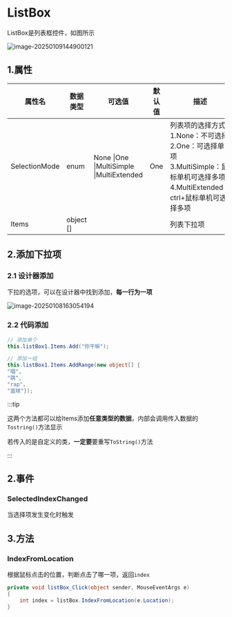 # ListBox

ListBox是列表框控件，如图所示

![image-20250109144900121](https://gitee.com/xarzhi/picture/raw/master/img/image-20250109144900121.png)









## 1.属性

| 属性名        | 数据类型  | 可选值                                   | 默认值 | 描述                                                         |
| ------------- | --------- | ---------------------------------------- | ------ | ------------------------------------------------------------ |
| SelectionMode | enum      | None \|One \|MultiSimple \|MultiExtended | One    | 列表项的选择方式<br>1.None：不可选择<br>2.One：可选择单项<br>3.MultiSimple：鼠标单机可选择多项<br>4.MultiExtended：ctrl+鼠标单机可选择多项 |
| Items         | object [] |                                          |        | 列表下拉项                                                   |





## 2.添加下拉项

### 2.1 设计器添加

下拉的选项，可以在设计器中找到添加，**每一行为一项**

![image-20250108163054194](https://gitee.com/xarzhi/picture/raw/master/img/image-20250108163054194.png)

### 2.2 代码添加

```c#
// 添加单个
this.listBox1.Items.Add("你干嘛");

// 添加一组
this.listBox1.Items.AddRange(new object[] {
"唱",
"跳",
"rap",
"篮球"});
```

:::tip

这两个方法都可以给Items添加**任意类型的数据**，内部会调用传入数据的`Tostring()`方法显示

若传入的是自定义的类，**一定要**要重写`ToString()`方法

:::







## 2.事件

### SelectedIndexChanged

当选择项发生变化时触发





## 3.方法

### IndexFromLocation

根据鼠标点击的位置，判断点击了哪一项，返回`index`

```c#
private void listBox_Click(object sender, MouseEventArgs e)
{
 	int index = listBox.IndexFromLocation(e.Location);
}
```




